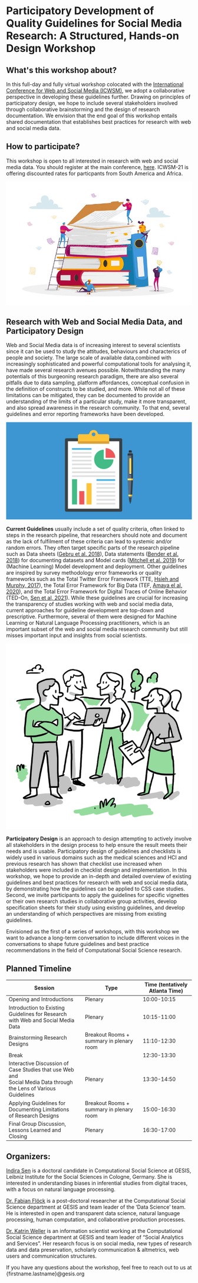 # Participatory Development of Quality Guidelines for Social Media Research: A Structured, Hands-on Design Workshop


## What's this workshop about? 

In this full-day and fully virtual workshop colocated with the [International Conference for Web and Social Media (ICWSM)](https://icwsm.org/2021/index.html), we adopt a collaborative perspective in developing these guidelines further. Drawing on principles of participatory design, we hope to include several stakeholders involved through collaborative brainstorming and the design of research documentation. We envision that the end goal of this workshop entails shared documentation that establishes best practices for research with web and social media data.


## How to participate?

This workshop is open to all interested in research with web and social media data. You should register at the main conference, [here](https://icwsm.org/2021/index.html#attend). ICWSM-21 is offering discounted rates for particpants from South America and Africa. 


![Participatory](participatory_css.jpg)

## Research with Web and Social Media Data, and Participatory Design

Web and Social Media data is of increasing interest to several scientists since it can be used to study the attitudes, behaviours and characterics of people and society. The large scale of available data,combined with increasingly sophisticated and powerful computational tools for analysing it, have made several research avenues possible. Notwithstanding the many potentials of this burgeoning research paradigm, there are also several pitfalls due to data sampling, platform affordances, conceptual confusion in the definition of constructs to be studied, and more. While not all of these limitations can be mitigated, they can be documented to provide an understanding of the limits of a particular study, make it more transparent, and also spread awareness in the research community. To that end, several guidelines and error reporting frameworks have been developed. 

![Documentation](datasheet-og.jpg)

**Current Guidelines** usually include a set of quality criteria, often linked to steps in the research pipeline, that researchers should note and document as the lack of fulfilment of these criteria can lead to systemic and/or random errors. They often target specific parts of the research pipeline such as Data sheets ([Gebru et al. 2018](https://arxiv.org/pdf/1803.09010.pdf)), Data statements ([Bender et al. 2018](https://www.aclweb.org/anthology/Q18-1041.pdf)) for documenting datasets and Model cards ([Mitchell et al. 2019](https://arxiv.org/pdf/1810.03993.pdf)) for (Machine Learning) Model development and deployment. Other guidelines are inspired by survey methodology error frameworks or quality frameworks such as the Total Twitter Error Framework (TTE, [Hsieh and Murphy, 2017](https://onlinelibrary.wiley.com/doi/10.1002/9781119041702.ch2)), the Total Error Framework for Big Data (TEF, [Amaya el al, 2020](https://academic.oup.com/jssam/article-abstract/8/1/89/5728725)), and the Total Error Framework for Digital Traces of Online Behavior (TED-On, [Sen et al, 2021](https://arxiv.org/pdf/1907.08228.pdf)). While these guidelines are crucial for increasing the transparency of studies working with web and social media data, current approaches for guideline development are top-down and prescriptive. Furthermore, several of them were designed for Machine Learning or Natural Language Processing practitioners, which is an important subset of the web and social media research community but still misses important input and insights from social scientists. 


![Participatory Design](participatory.png)

**Participatory Design** is an approach to design attempting to actively involve all stakeholders in the design process to help ensure the result meets their needs and is usable. Participatory design of guidelines and checklists is widely used in various domains such as the medical sciences and HCI and previous research has shown that checklist use increased when stakeholders were included in checklist design and implementation. In this workshop, we hope to provide an in-depth and detailed overview of existing guidelines and best practices for research with web and social media data, by demonstrating how the guidelines can be applied to CSS case studies. Second, we invite participants to apply the guidelines for specific vignettes or their own research studies in collaborative group activities, develop specification sheets for their study using existing guidelines, and develop an understanding of which perspectives are missing from existing guidelines.

Envisioned as the first of a series of workshops, with this workshop we want to advance a long-term conversation to include different voices in the conversations to shape future guidelines and best practice recommendations in the field of Computational Social Science  research.  


## Planned Timeline

| Session                                                                                                              | Type                                     | Time (tentatively Atlanta Time) |
|----------------------------------------------------------------------------------------------------------------------|------------------------------------------|---------------------------------|
| Opening and Introductions                                                                                            | Plenary                                  | 10:00-10:15                     |
| Introduction to Existing Guidelines for Research<br>with Web and Social Media Data                                   | Plenary                                  | 10:15-11:00                     |
| Brainstorming Research Designs                                                                                       | Breakout Rooms + summary in plenary room | 11:10-12:30                     |
| Break                                                                                                                |                                          | 12:30-13:30                     |
| Interactive Discussion of Case Studies that use Web and <br>Social Media Data through the Lens of Various Guidelines | Plenary                                  | 13:30-14:50                     |
| Applying Guidelines for Documenting Limitations<br>of Research Designs                                               | Breakout Rooms + summary in plenary room | 15:00-16:30                     |
| Final Group Discussion, Lessons Learned and Closing                                                                  | Plenary                                  | 16:30-17:00                     |


## Organizers:

[Indira Sen](indiiigo.github.io/) is a doctoral candidate in Computational Social Science at GESIS, Leibniz Institute for the Social Sciences in Cologne, Germany. She is interested in understanding biases in inferential studies from digital traces, with a focus on natural language processing.

[Dr. Fabian Flöck](https://www.gesis.org/en/institute/staff/person/fabian.floeck) is a post-doctoral researcher at the Computational Social Science department at GESIS and team leader of the ‘Data Science’ team. He is interested in open and transparent data science, natural language processing, human computation, and collaborative production processes.

[Dr. Katrin Weller](https://katrinweller.net/) is an information scientist working at the Computational Social Science department at GESIS and team leader of “Social Analytics and Services”. Her research focus is on social media, new types of research data and data preservation, scholarly communication & altmetrics, web users and communication structures. 

If you have any questions about the workshop, feel free to reach out to us at {firstname.lastname}@gesis.org